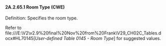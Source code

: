 #### 2A.2.65.1 Room Type (CWE)

Definition: Specifies the room type.

Refer to file:///E:\V2\v2.9%20final%20Nov%20from%20Frank\V29_CH02C_Tables.docx#HL70145[_User-defined Table 0145 - Room Type_] for suggested values.
